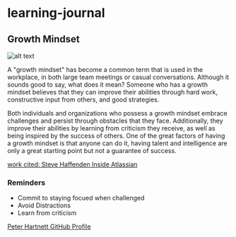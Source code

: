 # learning-journal

## Growth Mindset 
![alt text](https://picsum.photos/id/0/200/200)

   A "growth mindset" has become a common term that is used in the workplace, in both large team meetings or casual conversations. Although it sounds good to say, what does it mean? Someone who has a growth mindset believes that they can improve their abilities through hard work, constructive input from others, and good strategies. 
   
Both individuals and organizations who possess a growth mindset embrace challenges and persist through obstacles that they face. Additionally, they improve their abilities by learning from criticism they receive, as well as being inspired by the success of others. One of the great factors of having a growth mindset is that anyone can do it, having talent and intelligence are only a great starting point but not a guarantee of success. 

 
[work cited: Steve Haffenden Inside Atlassian](https://www.atlassian.com/blog/inside-atlassian/growth-mindset)


### Reminders
- Commit to staying focued when challenged
- Avoid Distractions
- Learn from criticism





[Peter Hartnett GitHub Profile](https://github.com/petewhartnett)
